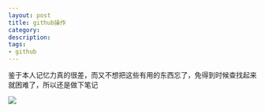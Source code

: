 ```yaml
---
layout: post
title: github操作
category: 
description: 
tags:
- github
---
```

  
鉴于本人记忆力真的很差，而又不想把这些有用的东西忘了，免得到时候查找起来就困难了，所以还是做下笔记

<img src="http://FruitPlus.github.io/images/github/github01.png">

